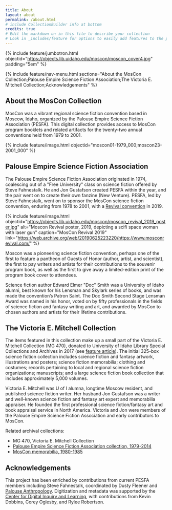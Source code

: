 ```yaml
---
title: About
layout: about
permalink: /about.html
# include CollectionBuilder info at bottom
credits: true
# Edit the markdown on in this file to describe your collection
# Look in _includes/feature for options to easily add features to the page
---
```


{% include feature/jumbotron.html objectid="https://objects.lib.uidaho.edu/moscon/moscon_cover4.jpg" padding="5em" %}

{% include feature/nav-menu.html sections="About the MosCon Collection;Palouse Empire Science Fiction Association;The Victoria E. Mitchell Collection;Acknowledgements" %}

## About the MosCon Collection

MosCon was a vibrant regional science fiction convention based in Moscow, Idaho, organized by the Palouse Empire Science Fiction Association (PESFA). 
This digital collection provides access to MosCon program booklets and related artifacts for the twenty-two annual conventions held from 1979 to 2001.

{% include feature/image.html objectid="moscon01-1979_000;moscon23-2001_000" %}

## Palouse Empire Science Fiction Association

The Palouse Empire Science Fiction Association originated in 1974, coalescing out of a "Free University" class on science fiction offered by Steve Fahnestalk. He and Jon Gustafson created PESFA within the year, and the pair went on to create their own fanzine (New Venture). PESFA, led by Steve Fahnestalk, went on to sponsor the MosCon science fiction convention, enduring from 1978 to 2001, with a [Revival convention](https://web.archive.org/web/20190625223220/https://www.mosconrevival.com/) in 2019.

{% include feature/image.html objectid="https://objects.lib.uidaho.edu/moscon/moscon_revival_2019_poster.jpg" alt="Moscon Revival poster, 2019, depicting a scifi space woman with laser gun" caption="MosCon Revival 2019" link="https://web.archive.org/web/20190625223220/https://www.mosconrevival.com/" %} 

Moscon was a pioneering science fiction convention, perhaps one of the first to feature a pantheon of Guests of Honor (author, artist, and scientist), the first to pay writers and artists for their contributions to the souvenir program book, as well as the first to give away a limited-edition print of the program book cover to attendees. 

Science fiction author Edward Elmer "Doc" Smith was a University of Idaho alumni, best known for his Lensman and Skylark series of books, and was made the convention’s Patron Saint. The Doc Smith Second Stage Lensman Award was named in his honor, voted on by fifty professionals in the fields of science fiction and fantasy writing and art, and awarded by MosCon to chosen authors and artists for their lifetime contributions.

## The Victoria E. Mitchell Collection

The items featured in this collection make up a small part of the Victoria E. Mitchell Collection (MG 470), donated to University of Idaho Library Special Collections and Archives in 2017 (see [feature article](https://perma.cc/6YK3-28WC)). The initial 325-box science fiction collection includes science fiction and fantasy artwork, illustrations and posters; science fiction memorabilia; clothing and costumes; records pertaining to local and regional science fiction organizations; manuscripts; and a large science fiction book collection that includes approximately 5,000 volumes.
        
Victoria E. Mitchell was U of I alumna, longtime Moscow resident, and published science fiction writer. Her husband Jon Gustafson was a writer and well-known science fiction and fantasy art expert and memorabilia appraiser. He founded the first professional science fiction/fantasy art and book appraisal service in North America. Victoria and Jon were members of the Palouse Empire Science Fiction Association and early contributors to MosCon.

Related archival collections:

- MG 470, Victoria E. Mitchell Collection
- [Palouse Empire Science Fiction Association collection, 1979-2014](https://archiveswest.orbiscascade.org/ark:80444/xv334160)
- [MosCon memorabilia, 1980-1985](https://archiveswest.orbiscascade.org/ark:/80444/xv536284)

## Acknowledgements

This project has been enriched by contributions from current PESFA members including Steve Fahnestalk, coordinated by Dusty Fleener and [Palouse Anthropology](https://www.facebook.com/PalouseAnthropology). 
Digitization and metadata was supported by the [Center for Digital Inquiry and Learning](https://cdil.lib.uidaho.edu), with contributions from Kevin Dobbins, Corey Oglesby, and Rylee Robertson.
